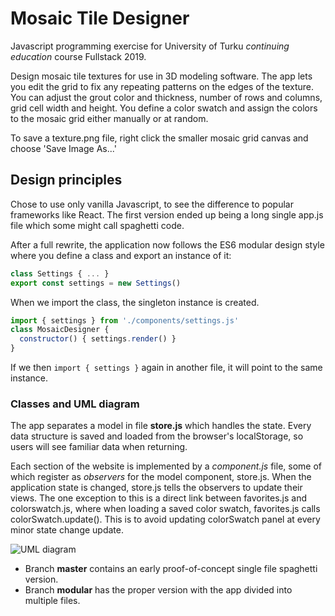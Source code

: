# Mosaic Tile Designer

Javascript programming exercise for University of Turku _continuing education_ course Fullstack 2019. 

Design mosaic tile textures for use in 3D modeling software. The app lets you edit the grid to fix any repeating patterns on the edges of the texture. You can adjust the grout color and thickness, number of rows and columns, grid cell width and height. You define a color swatch and assign the colors to the mosaic grid either manually or at random.

To save a texture.png file, right click the smaller mosaic grid canvas and choose 'Save Image As...'

## Design principles
Chose to use only vanilla Javascript, to see the difference to popular frameworks like React. The first version ended up being a long single app.js file which some might call spaghetti code.

After a full rewrite, the application now follows the ES6 modular design style where you define a class and export an instance of it:

```javascript
class Settings { ... }
export const settings = new Settings()
```
When we import the class, the singleton instance is created.  

```javascript
import { settings } from './components/settings.js'
class MosaicDesigner { 
  constructor() { settings.render() }
}
```
If we then `import { settings }` again in another file, it will point to the same instance.

### Classes and UML diagram
The app separates a model in file **store.js** which handles the state. Every data structure is saved and loaded from the browser's localStorage, so users will see familiar data when returning.

Each section of the website is implemented by a _component.js_ file, some of which register as _observers_ for the model component, store.js. When the application state is changed, store.js tells the observers to update their views. The one exception to this is a direct link between favorites.js and colorswatch.js, where when loading a saved color swatch, favorites.js calls colorSwatch.update(). This is to avoid updating colorSwatch panel at every minor state change update. 

![UML diagram](/images/MosaicTileDesignerUML.svg)

- Branch **master** contains an early proof-of-concept single file spaghetti version.
- Branch **modular** has the proper version with the app divided into multiple files.

